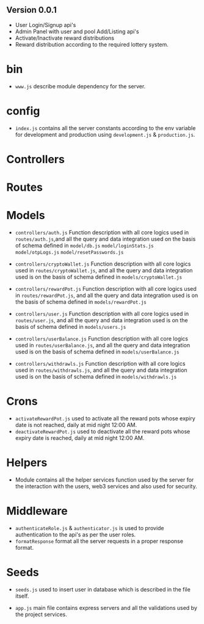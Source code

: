 ## Version 0.0.1
* User Login/Signup api's
* Admin Panel with user and pool Add/Listing api's
* Activate/Inactivate reward distributions
* Reward distribution according to the required lottery system.




# bin
* `www.js` describe module dependency for the server.
# config
* `index.js` contains all the server constants according to the env variable for development and production using `development.js` & `production.js`.

# Controllers 
# Routes 
# Models 
* `controllers/auth.js` Function description with all core logics used in `routes/auth.js`,and all the query and data integration used on the basis of schema defined in `model/db.js` `model/loginStats.js` `model/otpLogs.js` `model/resetPasswords.js`

* `controllers/cryptoWallet.js` Function description with all core logics used in `routes/cryptoWallet.js`, and all the query and data integration used is on the basis of schema defined in `models/cryptoWallet.js` 

* `controllers/rewardPot.js` Function description with all core logics used in `routes/rewardPot.js`, and all the query and data integration used is on the basis of schema defined in `models/rewardPot.js` 

* `controllers/user.js` Function description with all core logics used in `routes/user.js`, and all the query and data integration used is on the basis of schema defined in `models/users.js` 

* `controllers/userBalance.js` Function description with all core logics used in `routes/userBalance.js`, and all the query and data integration used is on the basis of schema defined in `models/userBalance.js` 

* `controllers/withdrawls.js` Function description with all core logics used in `routes/withdrawls.js`, and all the query and data integration used is on the basis of schema defined in `models/withdrawls.js` 

# Crons
* `activateRewardPot.js` used to activate all the reward pots whose expiry date is not reached, daily at mid night 12:00 AM.
* `deactivateRewardPot.js` used to deactivate all the reward pots whose expiry date is reached, daily at mid night 12:00 AM.
# Helpers
* Module contains all the helper services function used by the server for the interaction with the users, web3 services and also used for security.
# Middleware
* `authenticateRole.js` & `authenticator.js` is used to provide authentication to the api's as per the user roles.
* `formatResponse` format all the server requests in a proper response format.
# Seeds
* `seeds.js` used to insert user in database which is described in the file itself.


* `app.js` main file contains express servers and all the validations used by the project services.